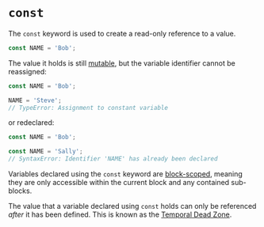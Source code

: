 # `const`

The `const` keyword is used to create a read-only reference to a value.

```javascript
const NAME = 'Bob';
```

The value it holds is still [mutable][concept-immutability], but the variable identifier cannot be reassigned:

```javascript
const NAME = 'Bob';

NAME = 'Steve';
// TypeError: Assignment to constant variable
```

or redeclared:

```javascript
const NAME = 'Bob';

const NAME = 'Sally';
// SyntaxError: Identifier 'NAME' has already been declared
```

Variables declared using the `const` keyword are [block-scoped][concept-scope], meaning they are only accessible within the current block and any contained sub-blocks.

The value that a variable declared using `const` holds can only be referenced _after_ it has been defined. This is known as the [Temporal Dead Zone][concept-temporal-dead-zone].

[concept-temporal-dead-zone]: ../info/scope.md#temporal-dead-zone
[concept-immutability]: ../info/immutability.md
[concept-scope]: ../info/scope.md
